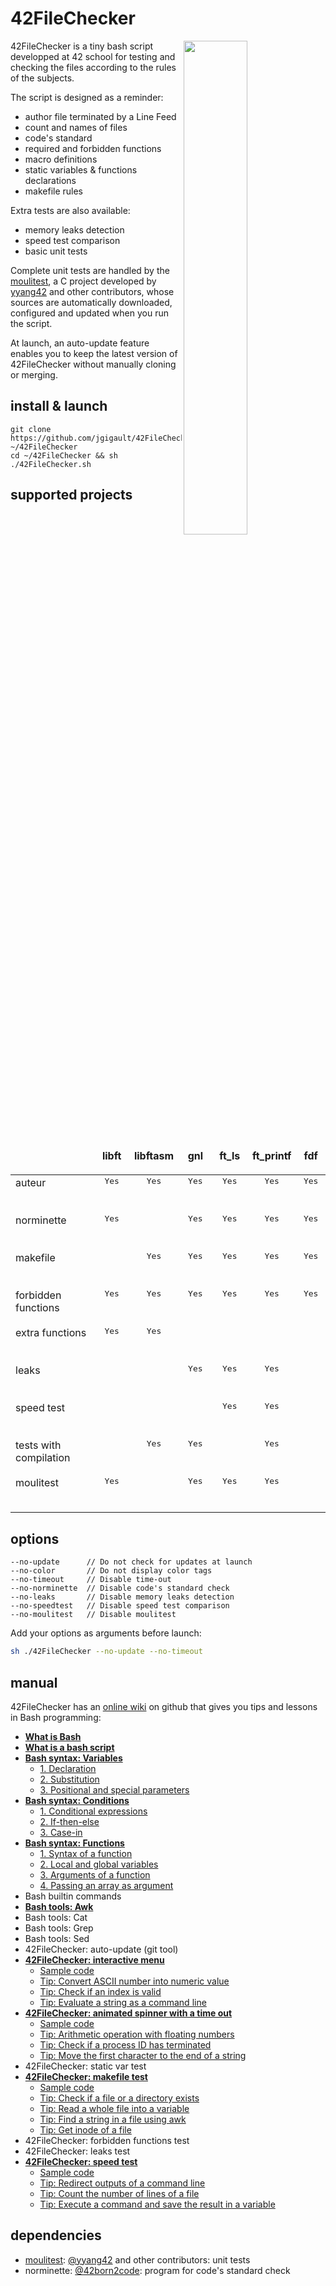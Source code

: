 # 42FileChecker

<img align="right"  src="http://i.imgur.com/zvqJlnu.png" width="45%" />42FileChecker is a tiny bash script developped at 42 school for testing and checking the files according to the rules of the subjects.

The script is designed as a reminder:
* author file terminated by a Line Feed
* count and names of files
* code's standard
* required and forbidden functions
* macro definitions
* static variables & functions declarations
* makefile rules

Extra tests are also available:
* memory leaks detection
* speed test comparison
* basic unit tests

Complete unit tests are handled by the [moulitest](https://github.com/yyang42/moulitest), a C project developed by [yyang42](https://github.com/yyang42) and other contributors, whose sources are automatically downloaded, configured and updated when you run the script.

At launch, an auto-update feature enables you to keep the latest version of 42FileChecker without manually cloning or merging.

## install & launch
	git clone https://github.com/jgigault/42FileChecker ~/42FileChecker
	cd ~/42FileChecker && sh ./42FileChecker.sh

## supported projects

<table width="100%">
<thead>
<tr>
<td width="30%" height="60px"></td>
<td width="12%" align="center" cellpadding="0">
<strong>libft</strong>
</td>
<td width="12%" align="center" cellpadding="0">
<strong>libftasm</strong>
</td>
<td width="12%" align="center" cellpadding="0">
<strong>gnl</strong>
</td>
<td width="12%" align="center" cellpadding="0">
<strong size="5">ft_ls</strong></ins>
</td>
<td width="12%" align="center" cellpadding="0">
<strong>ft_printf</strong>
</td>
<td width="12%" align="center" cellpadding="0">
<strong>fdf</strong>
</td>
</tr>
</thead>
<tbody>
<tr>
<td valign="top" height="60px">auteur</td>
<td valign="top" align="center"><kbd>Yes</kbd></td>
<td valign="top" align="center"><kbd>Yes</kbd></td>
<td valign="top" align="center"><kbd>Yes</kbd></td>
<td valign="top" align="center"><kbd>Yes</kbd></td>
<td valign="top" align="center"><kbd>Yes</kbd></td>
<td valign="top" align="center"><kbd>Yes</kbd></td>
</tr>
<tr>
<td valign="top" height="60px">norminette</td>
<td valign="top" align="center"><kbd>Yes</kbd></td>
<td></td>
<td valign="top" align="center"><kbd>Yes</kbd></td>
<td valign="top" align="center"><kbd>Yes</kbd></td>
<td valign="top" align="center"><kbd>Yes</kbd></td>
<td valign="top" align="center"><kbd>Yes</kbd></td>
</tr>
<tr>
<td valign="top" height="60px">makefile</td>
<td></td>
<td valign="top" align="center"><kbd>Yes</kbd></td>
<td valign="top" align="center"><kbd>Yes</kbd></td>
<td valign="top" align="center"><kbd>Yes</kbd></td>
<td valign="top" align="center"><kbd>Yes</kbd></td>
<td valign="top" align="center"><kbd>Yes</kbd></td>
</tr>
<tr>
<td valign="top" height="60px">forbidden functions</td>
<td valign="top" align="center"><kbd>Yes</kbd></td>
<td valign="top" align="center"><kbd>Yes</kbd></td>
<td valign="top" align="center"><kbd>Yes</kbd></td>
<td valign="top" align="center"><kbd>Yes</kbd></td>
<td valign="top" align="center"><kbd>Yes</kbd></td>
<td valign="top" align="center"><kbd>Yes</kbd></td>
</tr>
<tr>
<td valign="top" height="60px">extra functions</td>
<td valign="top" align="center"><kbd>Yes</kbd></td>
<td valign="top" align="center"><kbd>Yes</kbd></td>
<td valign="top" align="center"></td>
<td valign="top" align="center"></td>
<td valign="top" align="center"></td>
<td valign="top" align="center"></td>
</tr>
<tr>
<td valign="top" height="60px">leaks</td>
<td valign="top" align="center"></td>
<td valign="top" align="center"></td>
<td valign="top" align="center"><kbd>Yes</kbd></td>
<td valign="top" align="center"><kbd>Yes</kbd></td>
<td valign="top" align="center"><kbd>Yes</kbd></td>
<td valign="top" align="center"></td>
</tr>
<tr>
<td valign="top" height="60px">speed test</td>
<td valign="top" align="center"></td>
<td valign="top" align="center"></td>
<td valign="top" align="center"></td>
<td valign="top" align="center"><kbd>Yes</kbd></td>
<td valign="top" align="center"><kbd>Yes</kbd></td>
<td valign="top" align="center"></td>
</tr>
<tr>
<td valign="top" height="60px">tests with compilation</td>
<td valign="top" align="center"></td>
<td valign="top" align="center"><kbd>Yes</kbd></td>
<td valign="top" align="center"><kbd>Yes</kbd></td>
<td valign="top" align="center"></td>
<td valign="top" align="center"><kbd>Yes</kbd></td>
<td valign="top" align="center"></td>
</tr>
<tr>
<td valign="top" height="60px">moulitest</td>
<td valign="top" align="center"><kbd>Yes</kbd></td>
<td valign="top" align="center"></td>
<td valign="top" align="center"><kbd>Yes</kbd></td>
<td valign="top" align="center"><kbd>Yes</kbd></td>
<td valign="top" align="center"><kbd>Yes</kbd></td>
<td valign="top" align="center"></td>
</tr>
</tbody>
</table>

## options
```
--no-update      // Do not check for updates at launch
--no-color       // Do not display color tags
--no-timeout     // Disable time-out
--no-norminette  // Disable code's standard check
--no-leaks       // Disable memory leaks detection
--no-speedtest   // Disable speed test comparison
--no-moulitest   // Disable moulitest
```
Add your options as arguments before launch:
```bash
sh ./42FileChecker --no-update --no-timeout
```

## manual

42FileChecker has an [online wiki](https://github.com/jgigault/42FileChecker/wiki) on github that gives you tips and lessons in Bash programming:
* [**What is Bash**](https://github.com/jgigault/42FileChecker/wiki/What-is-Bash)
* [**What is a bash script**](https://github.com/jgigault/42FileChecker/wiki/What-is-a-Bash-script)
* [**Bash syntax: Variables**](https://github.com/jgigault/42FileChecker/wiki/Bash-syntax:-Variables)
    - [1. Declaration](https://github.com/jgigault/42FileChecker/wiki/Bash-syntax:-Variables#part1)
    - [2. Substitution](https://github.com/jgigault/42FileChecker/wiki/Bash-syntax:-Variables#part2)
    - [3. Positional and special parameters](https://github.com/jgigault/42FileChecker/wiki/Bash-syntax:-Variables#part3)
* [**Bash syntax: Conditions**](https://github.com/jgigault/42FileChecker/wiki/Bash-syntax:-Conditions)
    - [1. Conditional expressions](https://github.com/jgigault/42FileChecker/wiki/Bash-syntax:-Conditions#part1)
    - [2. If-then-else](https://github.com/jgigault/42FileChecker/wiki/Bash-syntax:-Conditions#part2)
    - [3. Case-in](https://github.com/jgigault/42FileChecker/wiki/Bash-syntax:-Conditions#part3)
* [**Bash syntax: Functions**](https://github.com/jgigault/42FileChecker/wiki/Bash-syntax:-Functions)
    - [1. Syntax of a function](https://github.com/jgigault/42FileChecker/wiki/Bash-syntax:-Functions#part1)
    - [2. Local and global variables](https://github.com/jgigault/42FileChecker/wiki/Bash-syntax:-Functions#part2)
    - [3. Arguments of a function](https://github.com/jgigault/42FileChecker/wiki/Bash-syntax:-Functions#part3)
    - [4. Passing an array as argument](https://github.com/jgigault/42FileChecker/wiki/Bash-syntax:-Functions#part4)
* Bash builtin commands
* [**Bash tools: Awk**](https://github.com/jgigault/42FileChecker/wiki/Bash-tools:-Awk)
* Bash tools: Cat
* Bash tools: Grep
* Bash tools: Sed
* 42FileChecker: auto-update (git tool)
* [**42FileChecker: interactive menu**](https://github.com/jgigault/42FileChecker/wiki/42FileChecker:-interactive-menu)
    - [Sample code](https://github.com/jgigault/42FileChecker/wiki/42FileChecker:-interactive-menu#code)
    - [Tip: Convert ASCII number into numeric value](https://github.com/jgigault/42FileChecker/wiki/42FileChecker:-interactive-menu#tip1)
    - [Tip: Check if an index is valid](https://github.com/jgigault/42FileChecker/wiki/42FileChecker:-interactive-menu#tip2)
    - [Tip: Evaluate a string as a command line](https://github.com/jgigault/42FileChecker/wiki/42FileChecker:-interactive-menu#tip3)
* [**42FileChecker: animated spinner with a time out**](https://github.com/jgigault/42FileChecker/wiki/42FileChecker:-animated-spinner-with-a-time-out)
    - [Sample code](https://github.com/jgigault/42FileChecker/wiki/42FileChecker:-animated-spinner-with-a-time-out#code)
    - [Tip: Arithmetic operation with floating numbers](https://github.com/jgigault/42FileChecker/wiki/42FileChecker:-animated-spinner-with-a-time-out#tip1)
    - [Tip: Check if a process ID has terminated](https://github.com/jgigault/42FileChecker/wiki/42FileChecker:-animated-spinner-with-a-time-out#tip2)
    - [Tip: Move the first character to the end of a string](https://github.com/jgigault/42FileChecker/wiki/42FileChecker:-animated-spinner-with-a-time-out#tip3)
* 42FileChecker: static var test
* [**42FileChecker: makefile test**](https://github.com/jgigault/42FileChecker/wiki/42FileChecker:-makefile-test)
    - [Sample code](https://github.com/jgigault/42FileChecker/wiki/42FileChecker:-makefile-test#code)
    - [Tip: Check if a file or a directory exists](https://github.com/jgigault/42FileChecker/wiki/42FileChecker:-makefile-test#tip1)
    - [Tip: Read a whole file into a variable](https://github.com/jgigault/42FileChecker/wiki/42FileChecker:-makefile-test#tip2)
    - [Tip: Find a string in a file using awk](https://github.com/jgigault/42FileChecker/wiki/42FileChecker:-makefile-test#tip3)
    - [Tip: Get inode of a file](https://github.com/jgigault/42FileChecker/wiki/42FileChecker:-makefile-test#tip4)
* 42FileChecker: forbidden functions test
* 42FileChecker: leaks test
* [**42FileChecker: speed test**](https://github.com/jgigault/42FileChecker/wiki/42FileChecker:-speed-test)
    - [Sample code](https://github.com/jgigault/42FileChecker/wiki/42FileChecker:-speed-test#code)
    - [Tip: Redirect outputs of a command line](https://github.com/jgigault/42FileChecker/wiki/42FileChecker:-speed-test#tip1)
    - [Tip: Count the number of lines of a file](https://github.com/jgigault/42FileChecker/wiki/42FileChecker:-speed-test#tip2)
    - [Tip: Execute a command and save the result in a variable](https://github.com/jgigault/42FileChecker/wiki/42FileChecker:-speed-test#tip3)

## dependencies
* [moulitest](https://github.com/yyang42/moulitest): [@yyang42](https://github.com/yyang42) and other contributors: unit tests
* norminette: [@42born2code](https://twitter.com/42born2code): program for code's standard check
